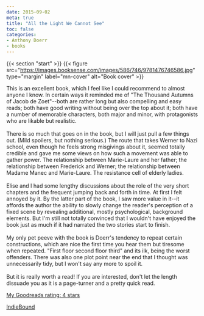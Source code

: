 ```yaml
---
date: 2015-09-02
meta: true
title: "All the Light We Cannot See"
toc: false
categories:
- Anthony Doerr
- books
---
```


{{< section "start" >}}
{{< figure src="https://images.booksense.com/images/586/746/9781476746586.jpg" type="margin" label="mn-cover" alt="Book cover" >}}

This is an excellent book, which I feel like I could recommend to almost anyone I know. In certain ways it reminded me of "The Thousand Autumns of Jacob de Zoet"--both are rather long but also compelling and easy reads; both have good writing without being over the top about it; both have a number of memorable characters, both major and minor, with protagonists who are likable but realistic.<br /><br />There is so much that goes on in the book, but I will just pull a few things out. (Mild spoilers, but nothing serious.) The route that takes Werner to Nazi school, even though he feels strong misgivings about it, seemed totally credible and gave me some views on how such a movement was able to gather power. The relationship between Marie-Laure and her father; the relationship between Frederick and Werner; the relationship between Madame Manec and Marie-Laure. The resistance cell of elderly ladies.<br /><br />Elise and I had some lengthy discussions about the role of the very short chapters and the frequent jumping back and forth in time. At first I felt annoyed by it. By the latter part of the book, I saw more value in it--it affords the author the ability to slowly change the reader's perception of a fixed scene by revealing additional, mostly psychological, background elements. But I'm still not totally convinced that I wouldn't have enjoyed the book just as much if it had narrated the two stories start to finish. <br /><br />My only pet peeve with the book is Doerr's tendency to repeat certain constructions, which are nice the first time you hear them but tiresome when repeated. "First floor second floor third" and its ilk, being the worst offenders. There was also one plot point near the end that I thought was unnecessarily tidy, but I won't say any more to spoil it.<br /><br />But it is really worth a read! If you are interested, don't let the length dissuade you as it is a page-turner and a pretty quick read.

[My Goodreads rating: 4 stars](https://www.goodreads.com/review/show/1372551815)  

[IndieBound](https://www.indiebound.org/book/9781476746586)
